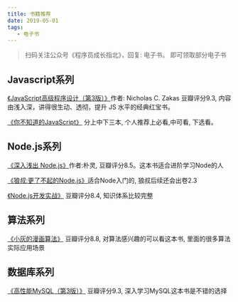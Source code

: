 ```yaml
---
title: 书籍推荐
date: 2019-05-01
tags:
   - 电子书
---
```


> 扫码关注公众号《程序员成长指北》，回复: 电子书。 即可领取部分电子书
## Javascript系列
[《JavaScript高级程序设计（第3版）》](/recommend/book)作者: Nicholas C. Zakas 豆瓣评分9.3, 内容由浅入深，讲得很生动、透彻，提升 JS 水平的经典红宝书。

[《你不知道的JavaScript》](/recommend/book) 分上中下三本, 个人推荐上必看,中可看, 下选看。


## Node.js系列
[《深入浅出 Node.js》](/recommend/book)作者:朴灵, 豆瓣评分8.5。这本书适合进阶学习Node的人

[《狼叔:更了不起的Node.js》](/recommend/book)适合Node入门的, 狼叔后续还会出卷2.3

[《Node.js开发实战》](/recommend/book) 豆瓣评分8.4, 知识体系比较完整


## 算法系列
[《小灰的漫画算法》](/recommend/book) 豆瓣评分8.8, 对算法感兴趣的可以看这本书, 里面的很多算法实际应用场景

## 数据库系列

[《高性能MySQL（第3版）》](/recommend/book) 豆瓣评分9.3, 深入学习MySQL这本书是不错的选择